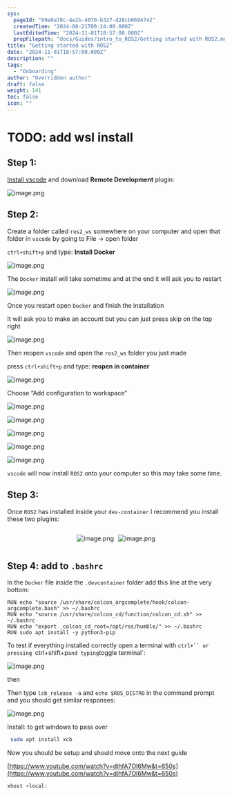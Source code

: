 ```yaml
---
sys:
  pageId: "89e0a78c-4e2b-4070-b327-d28cb0694742"
  createdTime: "2024-08-21T00:24:00.000Z"
  lastEditedTime: "2024-11-01T18:57:00.000Z"
  propFilepath: "docs/Guides/intro_to_ROS2/Getting started with ROS2.md"
title: "Getting started with ROS2"
date: "2024-11-01T18:57:00.000Z"
description: ""
tags:
  - "Onboarding"
author: "Overridden author"
draft: false
weight: 141
toc: false
icon: ""
---
```


# TODO: add wsl install

## Step 1:

[Install vscode](https://code.visualstudio.com/download) and download **Remote Development** plugin:

![image.png](https://prod-files-secure.s3.us-west-2.amazonaws.com/d518164a-d88e-44d1-a4ee-3adb3bd8bce0/efb52993-1881-4a40-b95e-6f020334f022/image.png?X-Amz-Algorithm=AWS4-HMAC-SHA256&X-Amz-Content-Sha256=UNSIGNED-PAYLOAD&X-Amz-Credential=ASIAZI2LB4666GHKYIIM%2F20250131%2Fus-west-2%2Fs3%2Faws4_request&X-Amz-Date=20250131T090751Z&X-Amz-Expires=3600&X-Amz-Security-Token=IQoJb3JpZ2luX2VjELH%2F%2F%2F%2F%2F%2F%2F%2F%2F%2FwEaCXVzLXdlc3QtMiJHMEUCIHqU8aZXgp3MAYmOCguINZXTvDy0SoCVcclLl8E8XTtQAiEAhHWXuVtY3JVB%2F92vHBaGMks%2B7C5e7dDCGWIM5ClQYRkqiAQIuv%2F%2F%2F%2F%2F%2F%2F%2F%2F%2FARAAGgw2Mzc0MjMxODM4MDUiDAPPgRDS2pH9wRiHFSrcA63ON5AbfNaz7tW7ZRQOx4BxalEG9Mfqv17ES0ev6RJ4RM%2FUnJdTbrk7KkUJ08zecsTbbxIYcILBCeBkGDe6H42zqwpInQSNcSRC%2B8UTpZcqtdKP9Qv2E%2Bky2lVmiCRPg7aF%2BkpMkJyO4Vblk74m2d0pcU%2FOGQh2tdz44450B%2BjAQNaCVYj6yBOJFSoQJOd7oN7ecJVhpJiW5RsPduQQ2S2FPr70jjgBQWvQbWWWjg2u0eqCt2yD4UmUGXl1yan%2Fp2GZ3%2FpiJZEaIaxm0chhSnfLuMrSio3mgYZxAt8FSGmFQXYUYFC2c%2FyutQepzs3gIhR%2Fk9bE9WmN8dMDL4EExKyX0RccADEIncOfr46HkZc3z40Lg%2Bbng61l40zaKR2kHYb0pfqrG76UVfe%2FiSbqK%2BxEsER9954i50NiGHDa6cOFV4tqUQ1F5rutQCIJqWBvVglEmMd3QAK%2F20RN97jG6nK7tLokyhsexNTAS1wLsf9e90gFjgFP24qI2fHhjsB80yGGhKTemZrd%2B%2BfwoWt35lwH6T%2BuaRu4VcAaK4rotP7MWEXGHqIRVY1ePjCK54iCMh4Req6TG22Njo4ysf5Ty3RewOiadKH5S2k03aYwxv6qd4ClaoKeU2wvJsDdMIKc8rwGOqUB%2B5EPBNo4swUTejwbXjkXsKY1GtMpSog%2FkPKCRk0b5XEePgIk%2FTKuZPQ33IdhgdalfXgLlTT0oKc4iEPy8FmiDP99yl8tWo1xMpf%2Bqrb2MpuzMV6QlpmutuzhKYV036l44dk1HbcB%2FHn1P9cLMZGZ5mOncISNrTC0SM49bIyCD73vy4rkqezdCsCSzEecoMV5dNVMjT%2Fdb3CQTrUmxe1OAOKKtSVi&X-Amz-Signature=00d80c83a647af1ebe0ea61f0fa979a6ee6b7b01db45f3c113f9b1c7cbb3b532&X-Amz-SignedHeaders=host&x-id=GetObject)

## Step 2:

Create a folder called `ros2_ws` somewhere on your computer and open that folder in `vscode` by going to File → open folder 

`ctrl+shift+p` and type: **Install Docker**

![image.png](https://prod-files-secure.s3.us-west-2.amazonaws.com/d518164a-d88e-44d1-a4ee-3adb3bd8bce0/2269dc0e-1cd5-47ff-bceb-c04ad9b2eab0/image.png?X-Amz-Algorithm=AWS4-HMAC-SHA256&X-Amz-Content-Sha256=UNSIGNED-PAYLOAD&X-Amz-Credential=ASIAZI2LB4666GHKYIIM%2F20250131%2Fus-west-2%2Fs3%2Faws4_request&X-Amz-Date=20250131T090751Z&X-Amz-Expires=3600&X-Amz-Security-Token=IQoJb3JpZ2luX2VjELH%2F%2F%2F%2F%2F%2F%2F%2F%2F%2FwEaCXVzLXdlc3QtMiJHMEUCIHqU8aZXgp3MAYmOCguINZXTvDy0SoCVcclLl8E8XTtQAiEAhHWXuVtY3JVB%2F92vHBaGMks%2B7C5e7dDCGWIM5ClQYRkqiAQIuv%2F%2F%2F%2F%2F%2F%2F%2F%2F%2FARAAGgw2Mzc0MjMxODM4MDUiDAPPgRDS2pH9wRiHFSrcA63ON5AbfNaz7tW7ZRQOx4BxalEG9Mfqv17ES0ev6RJ4RM%2FUnJdTbrk7KkUJ08zecsTbbxIYcILBCeBkGDe6H42zqwpInQSNcSRC%2B8UTpZcqtdKP9Qv2E%2Bky2lVmiCRPg7aF%2BkpMkJyO4Vblk74m2d0pcU%2FOGQh2tdz44450B%2BjAQNaCVYj6yBOJFSoQJOd7oN7ecJVhpJiW5RsPduQQ2S2FPr70jjgBQWvQbWWWjg2u0eqCt2yD4UmUGXl1yan%2Fp2GZ3%2FpiJZEaIaxm0chhSnfLuMrSio3mgYZxAt8FSGmFQXYUYFC2c%2FyutQepzs3gIhR%2Fk9bE9WmN8dMDL4EExKyX0RccADEIncOfr46HkZc3z40Lg%2Bbng61l40zaKR2kHYb0pfqrG76UVfe%2FiSbqK%2BxEsER9954i50NiGHDa6cOFV4tqUQ1F5rutQCIJqWBvVglEmMd3QAK%2F20RN97jG6nK7tLokyhsexNTAS1wLsf9e90gFjgFP24qI2fHhjsB80yGGhKTemZrd%2B%2BfwoWt35lwH6T%2BuaRu4VcAaK4rotP7MWEXGHqIRVY1ePjCK54iCMh4Req6TG22Njo4ysf5Ty3RewOiadKH5S2k03aYwxv6qd4ClaoKeU2wvJsDdMIKc8rwGOqUB%2B5EPBNo4swUTejwbXjkXsKY1GtMpSog%2FkPKCRk0b5XEePgIk%2FTKuZPQ33IdhgdalfXgLlTT0oKc4iEPy8FmiDP99yl8tWo1xMpf%2Bqrb2MpuzMV6QlpmutuzhKYV036l44dk1HbcB%2FHn1P9cLMZGZ5mOncISNrTC0SM49bIyCD73vy4rkqezdCsCSzEecoMV5dNVMjT%2Fdb3CQTrUmxe1OAOKKtSVi&X-Amz-Signature=b5c0ca65e61f144e7db338648aafe52980321544726635a472dbe8c88e2ea5cd&X-Amz-SignedHeaders=host&x-id=GetObject)

The `Docker` install will take sometime and at the end it will ask you to restart

![image.png](https://prod-files-secure.s3.us-west-2.amazonaws.com/d518164a-d88e-44d1-a4ee-3adb3bd8bce0/ed233f78-be33-4b1f-b89c-9c346c0e961e/image.png?X-Amz-Algorithm=AWS4-HMAC-SHA256&X-Amz-Content-Sha256=UNSIGNED-PAYLOAD&X-Amz-Credential=ASIAZI2LB4666GHKYIIM%2F20250131%2Fus-west-2%2Fs3%2Faws4_request&X-Amz-Date=20250131T090751Z&X-Amz-Expires=3600&X-Amz-Security-Token=IQoJb3JpZ2luX2VjELH%2F%2F%2F%2F%2F%2F%2F%2F%2F%2FwEaCXVzLXdlc3QtMiJHMEUCIHqU8aZXgp3MAYmOCguINZXTvDy0SoCVcclLl8E8XTtQAiEAhHWXuVtY3JVB%2F92vHBaGMks%2B7C5e7dDCGWIM5ClQYRkqiAQIuv%2F%2F%2F%2F%2F%2F%2F%2F%2F%2FARAAGgw2Mzc0MjMxODM4MDUiDAPPgRDS2pH9wRiHFSrcA63ON5AbfNaz7tW7ZRQOx4BxalEG9Mfqv17ES0ev6RJ4RM%2FUnJdTbrk7KkUJ08zecsTbbxIYcILBCeBkGDe6H42zqwpInQSNcSRC%2B8UTpZcqtdKP9Qv2E%2Bky2lVmiCRPg7aF%2BkpMkJyO4Vblk74m2d0pcU%2FOGQh2tdz44450B%2BjAQNaCVYj6yBOJFSoQJOd7oN7ecJVhpJiW5RsPduQQ2S2FPr70jjgBQWvQbWWWjg2u0eqCt2yD4UmUGXl1yan%2Fp2GZ3%2FpiJZEaIaxm0chhSnfLuMrSio3mgYZxAt8FSGmFQXYUYFC2c%2FyutQepzs3gIhR%2Fk9bE9WmN8dMDL4EExKyX0RccADEIncOfr46HkZc3z40Lg%2Bbng61l40zaKR2kHYb0pfqrG76UVfe%2FiSbqK%2BxEsER9954i50NiGHDa6cOFV4tqUQ1F5rutQCIJqWBvVglEmMd3QAK%2F20RN97jG6nK7tLokyhsexNTAS1wLsf9e90gFjgFP24qI2fHhjsB80yGGhKTemZrd%2B%2BfwoWt35lwH6T%2BuaRu4VcAaK4rotP7MWEXGHqIRVY1ePjCK54iCMh4Req6TG22Njo4ysf5Ty3RewOiadKH5S2k03aYwxv6qd4ClaoKeU2wvJsDdMIKc8rwGOqUB%2B5EPBNo4swUTejwbXjkXsKY1GtMpSog%2FkPKCRk0b5XEePgIk%2FTKuZPQ33IdhgdalfXgLlTT0oKc4iEPy8FmiDP99yl8tWo1xMpf%2Bqrb2MpuzMV6QlpmutuzhKYV036l44dk1HbcB%2FHn1P9cLMZGZ5mOncISNrTC0SM49bIyCD73vy4rkqezdCsCSzEecoMV5dNVMjT%2Fdb3CQTrUmxe1OAOKKtSVi&X-Amz-Signature=fa3ef6cfabaef7ea1e42ae5a1debb0e2d776b5bbe12b3e4da225c5493a403ef0&X-Amz-SignedHeaders=host&x-id=GetObject)

Once you restart open `Docker` and finish the installation

It will ask you to make an account but you can just press skip on the top right

![image.png](https://prod-files-secure.s3.us-west-2.amazonaws.com/d518164a-d88e-44d1-a4ee-3adb3bd8bce0/21010ad9-1659-4fd9-9f59-9932a09b2a3d/image.png?X-Amz-Algorithm=AWS4-HMAC-SHA256&X-Amz-Content-Sha256=UNSIGNED-PAYLOAD&X-Amz-Credential=ASIAZI2LB4666GHKYIIM%2F20250131%2Fus-west-2%2Fs3%2Faws4_request&X-Amz-Date=20250131T090751Z&X-Amz-Expires=3600&X-Amz-Security-Token=IQoJb3JpZ2luX2VjELH%2F%2F%2F%2F%2F%2F%2F%2F%2F%2FwEaCXVzLXdlc3QtMiJHMEUCIHqU8aZXgp3MAYmOCguINZXTvDy0SoCVcclLl8E8XTtQAiEAhHWXuVtY3JVB%2F92vHBaGMks%2B7C5e7dDCGWIM5ClQYRkqiAQIuv%2F%2F%2F%2F%2F%2F%2F%2F%2F%2FARAAGgw2Mzc0MjMxODM4MDUiDAPPgRDS2pH9wRiHFSrcA63ON5AbfNaz7tW7ZRQOx4BxalEG9Mfqv17ES0ev6RJ4RM%2FUnJdTbrk7KkUJ08zecsTbbxIYcILBCeBkGDe6H42zqwpInQSNcSRC%2B8UTpZcqtdKP9Qv2E%2Bky2lVmiCRPg7aF%2BkpMkJyO4Vblk74m2d0pcU%2FOGQh2tdz44450B%2BjAQNaCVYj6yBOJFSoQJOd7oN7ecJVhpJiW5RsPduQQ2S2FPr70jjgBQWvQbWWWjg2u0eqCt2yD4UmUGXl1yan%2Fp2GZ3%2FpiJZEaIaxm0chhSnfLuMrSio3mgYZxAt8FSGmFQXYUYFC2c%2FyutQepzs3gIhR%2Fk9bE9WmN8dMDL4EExKyX0RccADEIncOfr46HkZc3z40Lg%2Bbng61l40zaKR2kHYb0pfqrG76UVfe%2FiSbqK%2BxEsER9954i50NiGHDa6cOFV4tqUQ1F5rutQCIJqWBvVglEmMd3QAK%2F20RN97jG6nK7tLokyhsexNTAS1wLsf9e90gFjgFP24qI2fHhjsB80yGGhKTemZrd%2B%2BfwoWt35lwH6T%2BuaRu4VcAaK4rotP7MWEXGHqIRVY1ePjCK54iCMh4Req6TG22Njo4ysf5Ty3RewOiadKH5S2k03aYwxv6qd4ClaoKeU2wvJsDdMIKc8rwGOqUB%2B5EPBNo4swUTejwbXjkXsKY1GtMpSog%2FkPKCRk0b5XEePgIk%2FTKuZPQ33IdhgdalfXgLlTT0oKc4iEPy8FmiDP99yl8tWo1xMpf%2Bqrb2MpuzMV6QlpmutuzhKYV036l44dk1HbcB%2FHn1P9cLMZGZ5mOncISNrTC0SM49bIyCD73vy4rkqezdCsCSzEecoMV5dNVMjT%2Fdb3CQTrUmxe1OAOKKtSVi&X-Amz-Signature=46a1fe76adadcdc9a4781d8f661505698fb76af68ff08a2cd86689b49d1b7daa&X-Amz-SignedHeaders=host&x-id=GetObject)

Then reopen `vscode` and open the `ros2_ws` folder you just made

press `ctrl+shift+p` and type: **reopen in container**

![image.png](https://prod-files-secure.s3.us-west-2.amazonaws.com/d518164a-d88e-44d1-a4ee-3adb3bd8bce0/4e93b8c2-41ad-488c-8095-c74205196118/image.png?X-Amz-Algorithm=AWS4-HMAC-SHA256&X-Amz-Content-Sha256=UNSIGNED-PAYLOAD&X-Amz-Credential=ASIAZI2LB4666GHKYIIM%2F20250131%2Fus-west-2%2Fs3%2Faws4_request&X-Amz-Date=20250131T090751Z&X-Amz-Expires=3600&X-Amz-Security-Token=IQoJb3JpZ2luX2VjELH%2F%2F%2F%2F%2F%2F%2F%2F%2F%2FwEaCXVzLXdlc3QtMiJHMEUCIHqU8aZXgp3MAYmOCguINZXTvDy0SoCVcclLl8E8XTtQAiEAhHWXuVtY3JVB%2F92vHBaGMks%2B7C5e7dDCGWIM5ClQYRkqiAQIuv%2F%2F%2F%2F%2F%2F%2F%2F%2F%2FARAAGgw2Mzc0MjMxODM4MDUiDAPPgRDS2pH9wRiHFSrcA63ON5AbfNaz7tW7ZRQOx4BxalEG9Mfqv17ES0ev6RJ4RM%2FUnJdTbrk7KkUJ08zecsTbbxIYcILBCeBkGDe6H42zqwpInQSNcSRC%2B8UTpZcqtdKP9Qv2E%2Bky2lVmiCRPg7aF%2BkpMkJyO4Vblk74m2d0pcU%2FOGQh2tdz44450B%2BjAQNaCVYj6yBOJFSoQJOd7oN7ecJVhpJiW5RsPduQQ2S2FPr70jjgBQWvQbWWWjg2u0eqCt2yD4UmUGXl1yan%2Fp2GZ3%2FpiJZEaIaxm0chhSnfLuMrSio3mgYZxAt8FSGmFQXYUYFC2c%2FyutQepzs3gIhR%2Fk9bE9WmN8dMDL4EExKyX0RccADEIncOfr46HkZc3z40Lg%2Bbng61l40zaKR2kHYb0pfqrG76UVfe%2FiSbqK%2BxEsER9954i50NiGHDa6cOFV4tqUQ1F5rutQCIJqWBvVglEmMd3QAK%2F20RN97jG6nK7tLokyhsexNTAS1wLsf9e90gFjgFP24qI2fHhjsB80yGGhKTemZrd%2B%2BfwoWt35lwH6T%2BuaRu4VcAaK4rotP7MWEXGHqIRVY1ePjCK54iCMh4Req6TG22Njo4ysf5Ty3RewOiadKH5S2k03aYwxv6qd4ClaoKeU2wvJsDdMIKc8rwGOqUB%2B5EPBNo4swUTejwbXjkXsKY1GtMpSog%2FkPKCRk0b5XEePgIk%2FTKuZPQ33IdhgdalfXgLlTT0oKc4iEPy8FmiDP99yl8tWo1xMpf%2Bqrb2MpuzMV6QlpmutuzhKYV036l44dk1HbcB%2FHn1P9cLMZGZ5mOncISNrTC0SM49bIyCD73vy4rkqezdCsCSzEecoMV5dNVMjT%2Fdb3CQTrUmxe1OAOKKtSVi&X-Amz-Signature=fc614be9f84a924e66f2c3d329b5232a78e78a7aea256162165d11b824c1bbfb&X-Amz-SignedHeaders=host&x-id=GetObject)

Choose “Add configuration to workspace”

![image.png](https://prod-files-secure.s3.us-west-2.amazonaws.com/d518164a-d88e-44d1-a4ee-3adb3bd8bce0/9560b282-5060-4989-ba37-97e7b2c22476/image.png?X-Amz-Algorithm=AWS4-HMAC-SHA256&X-Amz-Content-Sha256=UNSIGNED-PAYLOAD&X-Amz-Credential=ASIAZI2LB4666GHKYIIM%2F20250131%2Fus-west-2%2Fs3%2Faws4_request&X-Amz-Date=20250131T090751Z&X-Amz-Expires=3600&X-Amz-Security-Token=IQoJb3JpZ2luX2VjELH%2F%2F%2F%2F%2F%2F%2F%2F%2F%2FwEaCXVzLXdlc3QtMiJHMEUCIHqU8aZXgp3MAYmOCguINZXTvDy0SoCVcclLl8E8XTtQAiEAhHWXuVtY3JVB%2F92vHBaGMks%2B7C5e7dDCGWIM5ClQYRkqiAQIuv%2F%2F%2F%2F%2F%2F%2F%2F%2F%2FARAAGgw2Mzc0MjMxODM4MDUiDAPPgRDS2pH9wRiHFSrcA63ON5AbfNaz7tW7ZRQOx4BxalEG9Mfqv17ES0ev6RJ4RM%2FUnJdTbrk7KkUJ08zecsTbbxIYcILBCeBkGDe6H42zqwpInQSNcSRC%2B8UTpZcqtdKP9Qv2E%2Bky2lVmiCRPg7aF%2BkpMkJyO4Vblk74m2d0pcU%2FOGQh2tdz44450B%2BjAQNaCVYj6yBOJFSoQJOd7oN7ecJVhpJiW5RsPduQQ2S2FPr70jjgBQWvQbWWWjg2u0eqCt2yD4UmUGXl1yan%2Fp2GZ3%2FpiJZEaIaxm0chhSnfLuMrSio3mgYZxAt8FSGmFQXYUYFC2c%2FyutQepzs3gIhR%2Fk9bE9WmN8dMDL4EExKyX0RccADEIncOfr46HkZc3z40Lg%2Bbng61l40zaKR2kHYb0pfqrG76UVfe%2FiSbqK%2BxEsER9954i50NiGHDa6cOFV4tqUQ1F5rutQCIJqWBvVglEmMd3QAK%2F20RN97jG6nK7tLokyhsexNTAS1wLsf9e90gFjgFP24qI2fHhjsB80yGGhKTemZrd%2B%2BfwoWt35lwH6T%2BuaRu4VcAaK4rotP7MWEXGHqIRVY1ePjCK54iCMh4Req6TG22Njo4ysf5Ty3RewOiadKH5S2k03aYwxv6qd4ClaoKeU2wvJsDdMIKc8rwGOqUB%2B5EPBNo4swUTejwbXjkXsKY1GtMpSog%2FkPKCRk0b5XEePgIk%2FTKuZPQ33IdhgdalfXgLlTT0oKc4iEPy8FmiDP99yl8tWo1xMpf%2Bqrb2MpuzMV6QlpmutuzhKYV036l44dk1HbcB%2FHn1P9cLMZGZ5mOncISNrTC0SM49bIyCD73vy4rkqezdCsCSzEecoMV5dNVMjT%2Fdb3CQTrUmxe1OAOKKtSVi&X-Amz-Signature=2d7600d25138bb87fcbf2a16b3d60cc2fb3f3f2bbb67dae2ce9beebb239b2189&X-Amz-SignedHeaders=host&x-id=GetObject)

![image.png](https://prod-files-secure.s3.us-west-2.amazonaws.com/d518164a-d88e-44d1-a4ee-3adb3bd8bce0/2ee63f81-886b-48e8-a553-dc6e5eac99e4/image.png?X-Amz-Algorithm=AWS4-HMAC-SHA256&X-Amz-Content-Sha256=UNSIGNED-PAYLOAD&X-Amz-Credential=ASIAZI2LB4666GHKYIIM%2F20250131%2Fus-west-2%2Fs3%2Faws4_request&X-Amz-Date=20250131T090751Z&X-Amz-Expires=3600&X-Amz-Security-Token=IQoJb3JpZ2luX2VjELH%2F%2F%2F%2F%2F%2F%2F%2F%2F%2FwEaCXVzLXdlc3QtMiJHMEUCIHqU8aZXgp3MAYmOCguINZXTvDy0SoCVcclLl8E8XTtQAiEAhHWXuVtY3JVB%2F92vHBaGMks%2B7C5e7dDCGWIM5ClQYRkqiAQIuv%2F%2F%2F%2F%2F%2F%2F%2F%2F%2FARAAGgw2Mzc0MjMxODM4MDUiDAPPgRDS2pH9wRiHFSrcA63ON5AbfNaz7tW7ZRQOx4BxalEG9Mfqv17ES0ev6RJ4RM%2FUnJdTbrk7KkUJ08zecsTbbxIYcILBCeBkGDe6H42zqwpInQSNcSRC%2B8UTpZcqtdKP9Qv2E%2Bky2lVmiCRPg7aF%2BkpMkJyO4Vblk74m2d0pcU%2FOGQh2tdz44450B%2BjAQNaCVYj6yBOJFSoQJOd7oN7ecJVhpJiW5RsPduQQ2S2FPr70jjgBQWvQbWWWjg2u0eqCt2yD4UmUGXl1yan%2Fp2GZ3%2FpiJZEaIaxm0chhSnfLuMrSio3mgYZxAt8FSGmFQXYUYFC2c%2FyutQepzs3gIhR%2Fk9bE9WmN8dMDL4EExKyX0RccADEIncOfr46HkZc3z40Lg%2Bbng61l40zaKR2kHYb0pfqrG76UVfe%2FiSbqK%2BxEsER9954i50NiGHDa6cOFV4tqUQ1F5rutQCIJqWBvVglEmMd3QAK%2F20RN97jG6nK7tLokyhsexNTAS1wLsf9e90gFjgFP24qI2fHhjsB80yGGhKTemZrd%2B%2BfwoWt35lwH6T%2BuaRu4VcAaK4rotP7MWEXGHqIRVY1ePjCK54iCMh4Req6TG22Njo4ysf5Ty3RewOiadKH5S2k03aYwxv6qd4ClaoKeU2wvJsDdMIKc8rwGOqUB%2B5EPBNo4swUTejwbXjkXsKY1GtMpSog%2FkPKCRk0b5XEePgIk%2FTKuZPQ33IdhgdalfXgLlTT0oKc4iEPy8FmiDP99yl8tWo1xMpf%2Bqrb2MpuzMV6QlpmutuzhKYV036l44dk1HbcB%2FHn1P9cLMZGZ5mOncISNrTC0SM49bIyCD73vy4rkqezdCsCSzEecoMV5dNVMjT%2Fdb3CQTrUmxe1OAOKKtSVi&X-Amz-Signature=5b819ee7445a24fe684bdbfd351e6213eedc41f5bdb3af017f6a7c3065a12392&X-Amz-SignedHeaders=host&x-id=GetObject)

![image.png](https://prod-files-secure.s3.us-west-2.amazonaws.com/d518164a-d88e-44d1-a4ee-3adb3bd8bce0/ae1580b2-b048-407e-aed9-b584224a7a04/image.png?X-Amz-Algorithm=AWS4-HMAC-SHA256&X-Amz-Content-Sha256=UNSIGNED-PAYLOAD&X-Amz-Credential=ASIAZI2LB4666GHKYIIM%2F20250131%2Fus-west-2%2Fs3%2Faws4_request&X-Amz-Date=20250131T090751Z&X-Amz-Expires=3600&X-Amz-Security-Token=IQoJb3JpZ2luX2VjELH%2F%2F%2F%2F%2F%2F%2F%2F%2F%2FwEaCXVzLXdlc3QtMiJHMEUCIHqU8aZXgp3MAYmOCguINZXTvDy0SoCVcclLl8E8XTtQAiEAhHWXuVtY3JVB%2F92vHBaGMks%2B7C5e7dDCGWIM5ClQYRkqiAQIuv%2F%2F%2F%2F%2F%2F%2F%2F%2F%2FARAAGgw2Mzc0MjMxODM4MDUiDAPPgRDS2pH9wRiHFSrcA63ON5AbfNaz7tW7ZRQOx4BxalEG9Mfqv17ES0ev6RJ4RM%2FUnJdTbrk7KkUJ08zecsTbbxIYcILBCeBkGDe6H42zqwpInQSNcSRC%2B8UTpZcqtdKP9Qv2E%2Bky2lVmiCRPg7aF%2BkpMkJyO4Vblk74m2d0pcU%2FOGQh2tdz44450B%2BjAQNaCVYj6yBOJFSoQJOd7oN7ecJVhpJiW5RsPduQQ2S2FPr70jjgBQWvQbWWWjg2u0eqCt2yD4UmUGXl1yan%2Fp2GZ3%2FpiJZEaIaxm0chhSnfLuMrSio3mgYZxAt8FSGmFQXYUYFC2c%2FyutQepzs3gIhR%2Fk9bE9WmN8dMDL4EExKyX0RccADEIncOfr46HkZc3z40Lg%2Bbng61l40zaKR2kHYb0pfqrG76UVfe%2FiSbqK%2BxEsER9954i50NiGHDa6cOFV4tqUQ1F5rutQCIJqWBvVglEmMd3QAK%2F20RN97jG6nK7tLokyhsexNTAS1wLsf9e90gFjgFP24qI2fHhjsB80yGGhKTemZrd%2B%2BfwoWt35lwH6T%2BuaRu4VcAaK4rotP7MWEXGHqIRVY1ePjCK54iCMh4Req6TG22Njo4ysf5Ty3RewOiadKH5S2k03aYwxv6qd4ClaoKeU2wvJsDdMIKc8rwGOqUB%2B5EPBNo4swUTejwbXjkXsKY1GtMpSog%2FkPKCRk0b5XEePgIk%2FTKuZPQ33IdhgdalfXgLlTT0oKc4iEPy8FmiDP99yl8tWo1xMpf%2Bqrb2MpuzMV6QlpmutuzhKYV036l44dk1HbcB%2FHn1P9cLMZGZ5mOncISNrTC0SM49bIyCD73vy4rkqezdCsCSzEecoMV5dNVMjT%2Fdb3CQTrUmxe1OAOKKtSVi&X-Amz-Signature=6a2275cbe13c5ffa63efa715fa573ca472fd40bc0b0afff3617f3d549cd0c763&X-Amz-SignedHeaders=host&x-id=GetObject)

![image.png](https://prod-files-secure.s3.us-west-2.amazonaws.com/d518164a-d88e-44d1-a4ee-3adb3bd8bce0/53255b28-f75e-430f-b9e3-c0ac8577e42b/image.png?X-Amz-Algorithm=AWS4-HMAC-SHA256&X-Amz-Content-Sha256=UNSIGNED-PAYLOAD&X-Amz-Credential=ASIAZI2LB4666GHKYIIM%2F20250131%2Fus-west-2%2Fs3%2Faws4_request&X-Amz-Date=20250131T090751Z&X-Amz-Expires=3600&X-Amz-Security-Token=IQoJb3JpZ2luX2VjELH%2F%2F%2F%2F%2F%2F%2F%2F%2F%2FwEaCXVzLXdlc3QtMiJHMEUCIHqU8aZXgp3MAYmOCguINZXTvDy0SoCVcclLl8E8XTtQAiEAhHWXuVtY3JVB%2F92vHBaGMks%2B7C5e7dDCGWIM5ClQYRkqiAQIuv%2F%2F%2F%2F%2F%2F%2F%2F%2F%2FARAAGgw2Mzc0MjMxODM4MDUiDAPPgRDS2pH9wRiHFSrcA63ON5AbfNaz7tW7ZRQOx4BxalEG9Mfqv17ES0ev6RJ4RM%2FUnJdTbrk7KkUJ08zecsTbbxIYcILBCeBkGDe6H42zqwpInQSNcSRC%2B8UTpZcqtdKP9Qv2E%2Bky2lVmiCRPg7aF%2BkpMkJyO4Vblk74m2d0pcU%2FOGQh2tdz44450B%2BjAQNaCVYj6yBOJFSoQJOd7oN7ecJVhpJiW5RsPduQQ2S2FPr70jjgBQWvQbWWWjg2u0eqCt2yD4UmUGXl1yan%2Fp2GZ3%2FpiJZEaIaxm0chhSnfLuMrSio3mgYZxAt8FSGmFQXYUYFC2c%2FyutQepzs3gIhR%2Fk9bE9WmN8dMDL4EExKyX0RccADEIncOfr46HkZc3z40Lg%2Bbng61l40zaKR2kHYb0pfqrG76UVfe%2FiSbqK%2BxEsER9954i50NiGHDa6cOFV4tqUQ1F5rutQCIJqWBvVglEmMd3QAK%2F20RN97jG6nK7tLokyhsexNTAS1wLsf9e90gFjgFP24qI2fHhjsB80yGGhKTemZrd%2B%2BfwoWt35lwH6T%2BuaRu4VcAaK4rotP7MWEXGHqIRVY1ePjCK54iCMh4Req6TG22Njo4ysf5Ty3RewOiadKH5S2k03aYwxv6qd4ClaoKeU2wvJsDdMIKc8rwGOqUB%2B5EPBNo4swUTejwbXjkXsKY1GtMpSog%2FkPKCRk0b5XEePgIk%2FTKuZPQ33IdhgdalfXgLlTT0oKc4iEPy8FmiDP99yl8tWo1xMpf%2Bqrb2MpuzMV6QlpmutuzhKYV036l44dk1HbcB%2FHn1P9cLMZGZ5mOncISNrTC0SM49bIyCD73vy4rkqezdCsCSzEecoMV5dNVMjT%2Fdb3CQTrUmxe1OAOKKtSVi&X-Amz-Signature=f56d609a717fd2b419d04d7932f2706930839974c2c11d335bdb9e28ebf49e66&X-Amz-SignedHeaders=host&x-id=GetObject)

![image.png](https://prod-files-secure.s3.us-west-2.amazonaws.com/d518164a-d88e-44d1-a4ee-3adb3bd8bce0/7c562767-5af9-4ffb-97d1-327bcdf4ee00/image.png?X-Amz-Algorithm=AWS4-HMAC-SHA256&X-Amz-Content-Sha256=UNSIGNED-PAYLOAD&X-Amz-Credential=ASIAZI2LB4666GHKYIIM%2F20250131%2Fus-west-2%2Fs3%2Faws4_request&X-Amz-Date=20250131T090751Z&X-Amz-Expires=3600&X-Amz-Security-Token=IQoJb3JpZ2luX2VjELH%2F%2F%2F%2F%2F%2F%2F%2F%2F%2FwEaCXVzLXdlc3QtMiJHMEUCIHqU8aZXgp3MAYmOCguINZXTvDy0SoCVcclLl8E8XTtQAiEAhHWXuVtY3JVB%2F92vHBaGMks%2B7C5e7dDCGWIM5ClQYRkqiAQIuv%2F%2F%2F%2F%2F%2F%2F%2F%2F%2FARAAGgw2Mzc0MjMxODM4MDUiDAPPgRDS2pH9wRiHFSrcA63ON5AbfNaz7tW7ZRQOx4BxalEG9Mfqv17ES0ev6RJ4RM%2FUnJdTbrk7KkUJ08zecsTbbxIYcILBCeBkGDe6H42zqwpInQSNcSRC%2B8UTpZcqtdKP9Qv2E%2Bky2lVmiCRPg7aF%2BkpMkJyO4Vblk74m2d0pcU%2FOGQh2tdz44450B%2BjAQNaCVYj6yBOJFSoQJOd7oN7ecJVhpJiW5RsPduQQ2S2FPr70jjgBQWvQbWWWjg2u0eqCt2yD4UmUGXl1yan%2Fp2GZ3%2FpiJZEaIaxm0chhSnfLuMrSio3mgYZxAt8FSGmFQXYUYFC2c%2FyutQepzs3gIhR%2Fk9bE9WmN8dMDL4EExKyX0RccADEIncOfr46HkZc3z40Lg%2Bbng61l40zaKR2kHYb0pfqrG76UVfe%2FiSbqK%2BxEsER9954i50NiGHDa6cOFV4tqUQ1F5rutQCIJqWBvVglEmMd3QAK%2F20RN97jG6nK7tLokyhsexNTAS1wLsf9e90gFjgFP24qI2fHhjsB80yGGhKTemZrd%2B%2BfwoWt35lwH6T%2BuaRu4VcAaK4rotP7MWEXGHqIRVY1ePjCK54iCMh4Req6TG22Njo4ysf5Ty3RewOiadKH5S2k03aYwxv6qd4ClaoKeU2wvJsDdMIKc8rwGOqUB%2B5EPBNo4swUTejwbXjkXsKY1GtMpSog%2FkPKCRk0b5XEePgIk%2FTKuZPQ33IdhgdalfXgLlTT0oKc4iEPy8FmiDP99yl8tWo1xMpf%2Bqrb2MpuzMV6QlpmutuzhKYV036l44dk1HbcB%2FHn1P9cLMZGZ5mOncISNrTC0SM49bIyCD73vy4rkqezdCsCSzEecoMV5dNVMjT%2Fdb3CQTrUmxe1OAOKKtSVi&X-Amz-Signature=8458682f4b11209aab1949c0c709d39afb47b171e599a0d8f5a92ba9079ac244&X-Amz-SignedHeaders=host&x-id=GetObject)

`vscode` will now install `ROS2` onto your computer so this may take some time.

## Step 3:

Once `ROS2` has installed inside your `dev-container` I recommend you install these two plugins:

<div style="display: flex;flex-direction: row; column-gap:10px; max-width: 630px;justify-content: center;">
<div>

![image.png](https://prod-files-secure.s3.us-west-2.amazonaws.com/d518164a-d88e-44d1-a4ee-3adb3bd8bce0/3fc3d550-5a54-4ba1-ba6b-faa01cdb7369/image.png?X-Amz-Algorithm=AWS4-HMAC-SHA256&X-Amz-Content-Sha256=UNSIGNED-PAYLOAD&X-Amz-Credential=ASIAZI2LB466Z3RPKRTQ%2F20250131%2Fus-west-2%2Fs3%2Faws4_request&X-Amz-Date=20250131T090753Z&X-Amz-Expires=3600&X-Amz-Security-Token=IQoJb3JpZ2luX2VjELH%2F%2F%2F%2F%2F%2F%2F%2F%2F%2FwEaCXVzLXdlc3QtMiJHMEUCIQCcYTmuKrCT4npW%2BGE0G0ZUIqzathkbzga4%2FpAU%2Ff3C7QIgUt00%2F4Ggt6IWOK5GLMjqwgaw2H3FevLkr%2BnZIGwyCl8qiAQIuv%2F%2F%2F%2F%2F%2F%2F%2F%2F%2FARAAGgw2Mzc0MjMxODM4MDUiDEl0%2FpT8cx%2FNjExigSrcA2Q3KgkQy1dmDcYpJbl8ClI0Fis9Y7DhD9AIgFnkZ%2F45Xgj5k7tGHcUNuNgGP35JGEJfRWquBHoQtHYQxQX%2FLAXj5%2F4mM%2BUWyjQ0gDfAQ0k%2FZEpD%2FmfmDnZf5YA4c981R%2FlqFsjx43XpQVqivTXs9RiTgYszYFoVpVHIJjtPz8TR%2BqLrPRE6gDjsl6uLSG%2FgFqGE1DbBK%2FWzwsevYB%2BhmKV6mnR%2BGR6R%2FUz9GE61Du0o1wRwKGqSf%2FhYlNBqJgMHwxYd%2Fr0uGyjR8KLM73jrdMf1eohqkFD0uaYMaBnjpAPXkxbxXmyDraLZ07QRs0KVt4v1QF3PF8QSJUerrI%2BDIGlwIJqBAWVUPLiNvys2Cf3u80peuG2Vb%2FIG1cJjeCmF346aR5c8i7BFdT4RmJIioy8mLO7dEU3TpvRX35rvDYIdKzX2itY%2BR7f3mba8Qk4fNPHjvTMdRCcWJZorfL7Bm9zMiudbmoDlCba3Jo3cg2wJb2LS30acmfzAL0rZ4VHGSJ1WeerwSAwBG7k7rSUfRb7mUZcRUz6wrEoaq1giobt%2FXG4NdHGwbJ9jaKPzv2WF2tFcUKftY7OPdOKgoAacRTfz8MSheNSPkLj17xEOlCcGtSo7SDvsdAJl89WLMJ%2Bb8rwGOqUBpNiUuuVRapeSeMj5tfxTEWbGSPpfjUAMCDIU3YIrCL9I%2Fo3KB16YMQs4mykbEqpCpgMTiMJqzcwhnp%2FaFW5jyZcZ3pWxFEXmskqtpeSrY0S%2FXa%2F%2F6NQv8EOZvNrLtRVzyhYZcGhivelLSzb4nuk7UCK7Va9AAPuM2SWLZtIiJd3s3%2FmgztfJpiLo%2FBfBXu3Asj5vl79RjjQlqKmql%2FUkdmZyyzdh&X-Amz-Signature=15afa88caa3c1f86a68eb9d8be0cf3dfb3e1c7920873094862891597f00fbf1d&X-Amz-SignedHeaders=host&x-id=GetObject)

</div>
<div>

![image.png](https://prod-files-secure.s3.us-west-2.amazonaws.com/d518164a-d88e-44d1-a4ee-3adb3bd8bce0/d994cc66-13c2-4093-a5a3-f84cf4601a82/image.png?X-Amz-Algorithm=AWS4-HMAC-SHA256&X-Amz-Content-Sha256=UNSIGNED-PAYLOAD&X-Amz-Credential=ASIAZI2LB466WLY2TDJI%2F20250131%2Fus-west-2%2Fs3%2Faws4_request&X-Amz-Date=20250131T090753Z&X-Amz-Expires=3600&X-Amz-Security-Token=IQoJb3JpZ2luX2VjELH%2F%2F%2F%2F%2F%2F%2F%2F%2F%2FwEaCXVzLXdlc3QtMiJHMEUCIQD7WjY4bmxwPcspCW1lkaRtAhvzcF5cWrAABhYbZPuAnQIgKnl9VOjq6ru0kCQBpkL9VRcCn6zmEvDbfDnqEwBhgmEqiAQIuv%2F%2F%2F%2F%2F%2F%2F%2F%2F%2FARAAGgw2Mzc0MjMxODM4MDUiDLFTWJYOiau0gqg6pyrcA0XIRUWW7tKgBzrCx5IsrshnLWNOnwnei7aexRPw0luFnEf45zMPgp%2FLeeo0A%2BELoOAsh3si6EMExnqrx14v7ms6vCpRAvH5m8B3uIKbkC2UeEafKt%2Fi333PBlXfgJWNdVSTlwP8BmVfjwpKWyvOuQkdGKNHXW3yDhs45dZGl6eVAAimWazfm5%2BqSHl37hJ%2BQ3Sf1ZizAJUTnUJLNx3FXlUpwf3UwF08%2BjPpn6P3zPjr%2FCIgZzLXoWBwFCFJ6ayEsk6WD%2F3aHWgFLCuYvobScwNouZUQyWyMbJRONp8A7Kwjw0nFfLLMEnRSa94J4pFa%2FBXPQWTPKNkSdgGcrw3o2%2B0R1MMfT%2FfOabIoa4a8JcdZJd9Yi%2F4EUPlqduRnddbnUGYMIvz4pRHn6QiBs9GpAxSVusgO81YsqRWuqUcXZpBAtW0novUQquGW7FAg%2B%2BPAJjj2%2FswsTmMY3NM4rO%2BTL4p1nI0F1vnIGWzNWkK8RCkh3HV3YjmDKXTr8m5zH81tJ7nRucFcfEjokWS%2FSeM%2BMR%2BrvdiwjKVBo2iD2D6SSu44a4SBct2oqMkavZHZ7Ptj5rRhxkGDLOkFtB29ysIby1McBkQNXmhzHugqIulq9ZqAJq4j%2Fcr6Htcc4Zq5MK6c8rwGOqUBd2c4AcGVRDewHV%2Bdu6QKBul%2BNgqCIUGDVHxO990kVWiYv352wkvfp%2FTDY32iBjG7xYok3QzE8hVHGnHd7hM7p9goa0o9WQYEzuKj%2FnrO0wRGrqzNjB3XnLBSx6ASbPuCa4a5RpWTK8RI4dH8Zz6RRf3NdYUwo0W%2FMTSripAxx0q3mWFepWZ7W5DwIefmATgNZ6yeeYZejdPu0sWQfvxYAh76fZ0Q&X-Amz-Signature=a18945fd0b3d20c60985a5bb967d1888827573ec8d702496f2f2228acec047f5&X-Amz-SignedHeaders=host&x-id=GetObject)

</div>
</div>

## Step 4: add to `.bashrc`

In the `Docker` file inside the `.devcontainer` folder add this line at the very bottom: 

```docker
RUN echo "source /usr/share/colcon_argcomplete/hook/colcon-argcomplete.bash" >> ~/.bashrc
RUN echo "source /usr/share/colcon_cd/function/colcon_cd.sh" >> ~/.bashrc
RUN echo "export _colcon_cd_root=/opt/ros/humble/" >> ~/.bashrc
RUN sudo apt install -y python3-pip 
```

To test if everything installed correctly open a terminal with `ctrl+`` or pressing `ctrl+shift+p` and typing `toggle terminal`:

![image.png](https://prod-files-secure.s3.us-west-2.amazonaws.com/d518164a-d88e-44d1-a4ee-3adb3bd8bce0/6a4943d8-b04e-4c02-9a58-775f3384d1a5/image.png?X-Amz-Algorithm=AWS4-HMAC-SHA256&X-Amz-Content-Sha256=UNSIGNED-PAYLOAD&X-Amz-Credential=ASIAZI2LB4666GHKYIIM%2F20250131%2Fus-west-2%2Fs3%2Faws4_request&X-Amz-Date=20250131T090751Z&X-Amz-Expires=3600&X-Amz-Security-Token=IQoJb3JpZ2luX2VjELH%2F%2F%2F%2F%2F%2F%2F%2F%2F%2FwEaCXVzLXdlc3QtMiJHMEUCIHqU8aZXgp3MAYmOCguINZXTvDy0SoCVcclLl8E8XTtQAiEAhHWXuVtY3JVB%2F92vHBaGMks%2B7C5e7dDCGWIM5ClQYRkqiAQIuv%2F%2F%2F%2F%2F%2F%2F%2F%2F%2FARAAGgw2Mzc0MjMxODM4MDUiDAPPgRDS2pH9wRiHFSrcA63ON5AbfNaz7tW7ZRQOx4BxalEG9Mfqv17ES0ev6RJ4RM%2FUnJdTbrk7KkUJ08zecsTbbxIYcILBCeBkGDe6H42zqwpInQSNcSRC%2B8UTpZcqtdKP9Qv2E%2Bky2lVmiCRPg7aF%2BkpMkJyO4Vblk74m2d0pcU%2FOGQh2tdz44450B%2BjAQNaCVYj6yBOJFSoQJOd7oN7ecJVhpJiW5RsPduQQ2S2FPr70jjgBQWvQbWWWjg2u0eqCt2yD4UmUGXl1yan%2Fp2GZ3%2FpiJZEaIaxm0chhSnfLuMrSio3mgYZxAt8FSGmFQXYUYFC2c%2FyutQepzs3gIhR%2Fk9bE9WmN8dMDL4EExKyX0RccADEIncOfr46HkZc3z40Lg%2Bbng61l40zaKR2kHYb0pfqrG76UVfe%2FiSbqK%2BxEsER9954i50NiGHDa6cOFV4tqUQ1F5rutQCIJqWBvVglEmMd3QAK%2F20RN97jG6nK7tLokyhsexNTAS1wLsf9e90gFjgFP24qI2fHhjsB80yGGhKTemZrd%2B%2BfwoWt35lwH6T%2BuaRu4VcAaK4rotP7MWEXGHqIRVY1ePjCK54iCMh4Req6TG22Njo4ysf5Ty3RewOiadKH5S2k03aYwxv6qd4ClaoKeU2wvJsDdMIKc8rwGOqUB%2B5EPBNo4swUTejwbXjkXsKY1GtMpSog%2FkPKCRk0b5XEePgIk%2FTKuZPQ33IdhgdalfXgLlTT0oKc4iEPy8FmiDP99yl8tWo1xMpf%2Bqrb2MpuzMV6QlpmutuzhKYV036l44dk1HbcB%2FHn1P9cLMZGZ5mOncISNrTC0SM49bIyCD73vy4rkqezdCsCSzEecoMV5dNVMjT%2Fdb3CQTrUmxe1OAOKKtSVi&X-Amz-Signature=1ce57569a06e92dfdc71b814b8e8fed888cdeb8d633812889327f98fe26e0c4a&X-Amz-SignedHeaders=host&x-id=GetObject)

then 

Then type `lsb_release -a` and `echo $ROS_DISTRO` in the command prompt and you should get similar responses:

![image.png](https://prod-files-secure.s3.us-west-2.amazonaws.com/d518164a-d88e-44d1-a4ee-3adb3bd8bce0/3e635dec-a805-4e85-8b9e-d000e5b71a4e/image.png?X-Amz-Algorithm=AWS4-HMAC-SHA256&X-Amz-Content-Sha256=UNSIGNED-PAYLOAD&X-Amz-Credential=ASIAZI2LB4666GHKYIIM%2F20250131%2Fus-west-2%2Fs3%2Faws4_request&X-Amz-Date=20250131T090751Z&X-Amz-Expires=3600&X-Amz-Security-Token=IQoJb3JpZ2luX2VjELH%2F%2F%2F%2F%2F%2F%2F%2F%2F%2FwEaCXVzLXdlc3QtMiJHMEUCIHqU8aZXgp3MAYmOCguINZXTvDy0SoCVcclLl8E8XTtQAiEAhHWXuVtY3JVB%2F92vHBaGMks%2B7C5e7dDCGWIM5ClQYRkqiAQIuv%2F%2F%2F%2F%2F%2F%2F%2F%2F%2FARAAGgw2Mzc0MjMxODM4MDUiDAPPgRDS2pH9wRiHFSrcA63ON5AbfNaz7tW7ZRQOx4BxalEG9Mfqv17ES0ev6RJ4RM%2FUnJdTbrk7KkUJ08zecsTbbxIYcILBCeBkGDe6H42zqwpInQSNcSRC%2B8UTpZcqtdKP9Qv2E%2Bky2lVmiCRPg7aF%2BkpMkJyO4Vblk74m2d0pcU%2FOGQh2tdz44450B%2BjAQNaCVYj6yBOJFSoQJOd7oN7ecJVhpJiW5RsPduQQ2S2FPr70jjgBQWvQbWWWjg2u0eqCt2yD4UmUGXl1yan%2Fp2GZ3%2FpiJZEaIaxm0chhSnfLuMrSio3mgYZxAt8FSGmFQXYUYFC2c%2FyutQepzs3gIhR%2Fk9bE9WmN8dMDL4EExKyX0RccADEIncOfr46HkZc3z40Lg%2Bbng61l40zaKR2kHYb0pfqrG76UVfe%2FiSbqK%2BxEsER9954i50NiGHDa6cOFV4tqUQ1F5rutQCIJqWBvVglEmMd3QAK%2F20RN97jG6nK7tLokyhsexNTAS1wLsf9e90gFjgFP24qI2fHhjsB80yGGhKTemZrd%2B%2BfwoWt35lwH6T%2BuaRu4VcAaK4rotP7MWEXGHqIRVY1ePjCK54iCMh4Req6TG22Njo4ysf5Ty3RewOiadKH5S2k03aYwxv6qd4ClaoKeU2wvJsDdMIKc8rwGOqUB%2B5EPBNo4swUTejwbXjkXsKY1GtMpSog%2FkPKCRk0b5XEePgIk%2FTKuZPQ33IdhgdalfXgLlTT0oKc4iEPy8FmiDP99yl8tWo1xMpf%2Bqrb2MpuzMV6QlpmutuzhKYV036l44dk1HbcB%2FHn1P9cLMZGZ5mOncISNrTC0SM49bIyCD73vy4rkqezdCsCSzEecoMV5dNVMjT%2Fdb3CQTrUmxe1OAOKKtSVi&X-Amz-Signature=2ca651bf734633876110892a90819fd62de19c13c84c7c748cb2ffc1cfe318bc&X-Amz-SignedHeaders=host&x-id=GetObject)

Install:  to get windows to pass over

```bash
 sudo apt install xcb
```

Now you should be setup and should move onto the next guide 

[https://www.youtube.com/watch?v=dihfA7Ol6Mw&t=650s](https://www.youtube.com/watch?v=dihfA7Ol6Mw&t=650s)

```python
xhost +local:
```
